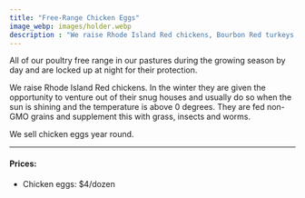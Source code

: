 ```yaml
---
title: "Free-Range Chicken Eggs"
image_webp: images/holder.webp
description : "We raise Rhode Island Red chickens, Bourbon Red turkeys, and Guinea fowl. They are fed non-GMO grains and supplement this with grass, insects and worms."
---
```


All of our poultry free range in our pastures during the growing season by day and are locked up at night for their protection. 

We raise Rhode Island Red chickens. In the winter they are given the opportunity to venture out of their snug houses and usually do so when the sun is shining and the temperature is above 0 degrees. They are fed non-GMO grains and supplement this with grass, insects and worms. 

We sell chicken eggs year round.

---

#### Prices:
- Chicken eggs: $4/dozen
